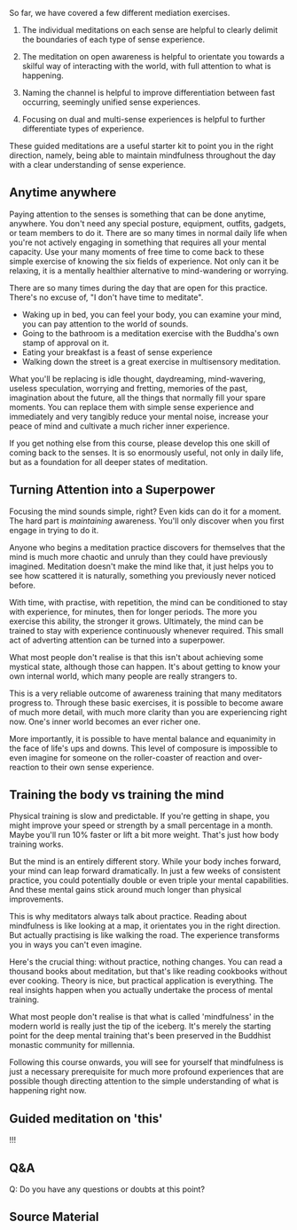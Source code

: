 So far, we have covered a few different mediation exercises. 

1. The individual meditations on each sense are helpful to clearly delimit the boundaries of each type of sense experience. 

2. The meditation on open awareness is helpful to orientate you towards a skilful way of interacting with the world, with full attention to what is happening.

3. Naming the channel is helpful to improve differentiation between fast occurring, seemingly unified sense experiences. 

4. Focusing on dual and multi-sense experiences is helpful to further differentiate types of experience. 

These guided meditations are a useful starter kit to point you in the right direction, namely, being able to maintain mindfulness throughout the day with a clear understanding of sense experience.

## Anytime anywhere
Paying attention to the senses is something that can be done anytime, anywhere. You don't need any special posture, equipment, outfits, gadgets, or team members to do it. There are so many times in normal daily life when you're not actively engaging in something that requires all your mental capacity. Use your many moments of free time to come back to these simple exercise of knowing the six fields of experience. Not only can it be relaxing, it is a mentally healthier alternative to mind-wandering or worrying. 

There are so many times during the day that are open for this practice. There's no excuse of, "I don't have time to meditate".

- Waking up in bed, you can feel your body, you can examine your mind, you can pay attention to the world of sounds. 
- Going to the bathroom is a meditation exercise with the Buddha's own stamp of approval on it. 
- Eating your breakfast is a feast of sense experience
- Walking down the street is a great exercise in multisensory meditation. 

What you'll be replacing is idle thought, daydreaming, mind-wavering, useless speculation, worrying and fretting, memories of the past, imagination about the future, all the things that normally fill your spare moments. You can replace them with simple sense experience and immediately and very tangibly reduce your mental noise, increase your peace of mind and cultivate a much richer inner experience.

If you get nothing else from this course, please develop this one skill of coming back to the senses. It is so enormously useful, not only in daily life, but as a foundation for all deeper states of meditation.

## Turning Attention into a Superpower
Focusing the mind sounds simple, right? Even kids can do it for a moment. The hard part is *maintaining* awareness. You'll only discover when you first engage in trying to do it. 

Anyone who begins a meditation practice discovers for themselves that the mind is much more chaotic and unruly than they could have previously imagined. Meditation doesn't make the mind like that, it just helps you to see how scattered it is naturally, something you previously never noticed before.

With time, with practise, with repetition, the mind can be conditioned to stay with experience, for minutes, then for longer periods. The more you exercise this ability, the stronger it grows. Ultimately, the mind can be trained to stay with experience continuously whenever required. This small act of adverting attention can be turned into a superpower.

What most people don't realise is that this isn't about achieving some mystical state, although those can happen. It's about getting to know your own internal world, which many people are really strangers to. 

This is a very reliable outcome of awareness training that many meditators progress to. Through these basic exercises, it is possible to become aware of much more detail, with much more clarity than you are experiencing right now. One's inner world becomes an ever richer one. 

More importantly, it is possible to have mental balance and equanimity in the face of life's ups and downs. This level of composure is impossible to even imagine for someone on the roller-coaster of reaction and over-reaction to their own sense experience.
## Training the body vs training the mind
Physical training is slow and predictable. If you're getting in shape, you might improve your speed or strength by a small percentage in a month. Maybe you'll run 10% faster or lift a bit more weight. That's just how body training works.

But the mind is an entirely different story. While your body inches forward, your mind can leap forward dramatically. In just a few weeks of consistent practice, you could potentially double or even triple your mental capabilities. And these mental gains stick around much longer than physical improvements.

This is why meditators always talk about practice. Reading about mindfulness is like looking at a map, it orientates you in the right direction. But actually practising is like walking the road. The experience transforms you in ways you can't even imagine.

Here's the crucial thing: without practice, nothing changes. You can read a thousand books about meditation, but that's like reading cookbooks without ever cooking. Theory is nice, but practical application is everything. The real insights happen when you actually undertake the process of mental training.

What most people don't realise is that what is called 'mindfulness' in the modern world is really just the tip of the iceberg. It's merely the starting point for the deep mental training that's been preserved in the Buddhist monastic community for millennia.

Following this course onwards, you will see for yourself that mindfulness is just a necessary prerequisite for much more profound experiences that are possible though directing attention to the simple understanding of what is happening right now. 

## Guided meditation on 'this'
!!!

## Q&A

Q: Do you have any questions or doubts at this point?
## Source Material

